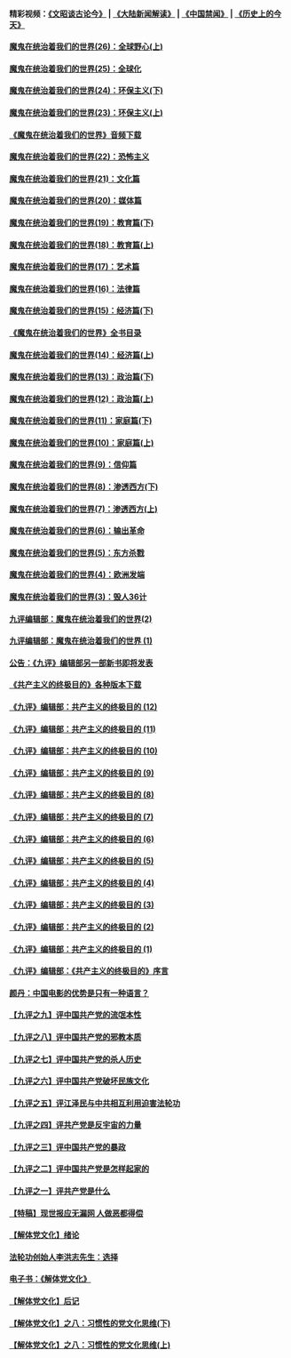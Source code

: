 #### 精彩视频：[《文昭谈古论今》](https://github.com/gfw-breaker/wenzhao/blob/master/README.md?t=12100931) | [《大陆新闻解读》](https://github.com/gfw-breaker/ntdtv-comedy/blob/master/README.md?t=12100931) | [《中国禁闻》](https://github.com/gfw-breaker/ntdtv-news/blob/master/README.md?t=12100931) | [《历史上的今天》](https://github.com/gfw-breaker/today-in-history/blob/master/README.md?t=12100931) 

#### [魔鬼在统治着我们的世界(26)：全球野心(上)](../pages/nsc422/n10900318.md?t=12100931) 

#### [魔鬼在统治着我们的世界(25)：全球化](../pages/nsc422/n10788205.md?t=12100931) 

#### [魔鬼在统治着我们的世界(24)：环保主义(下)](../pages/nsc422/n10695307.md?t=12100931) 

#### [魔鬼在统治着我们的世界(23)：环保主义(上)](../pages/nsc422/n10688613.md?t=12100931) 

#### [《魔鬼在统治着我们的世界》音频下载](../pages/nsc422/n10635553.md?t=12100931) 

#### [魔鬼在统治着我们的世界(22)：恐怖主义](../pages/nsc422/n10614727.md?t=12100931) 

#### [魔鬼在统治着我们的世界(21)：文化篇](../pages/nsc422/n10597706.md?t=12100931) 

#### [魔鬼在统治着我们的世界(20)：媒体篇](../pages/nsc422/n10586579.md?t=12100931) 

#### [魔鬼在统治着我们的世界(19)：教育篇(下)](../pages/nsc422/n10564808.md?t=12100931) 

#### [魔鬼在统治着我们的世界(18)：教育篇(上)](../pages/nsc422/n10526970.md?t=12100931) 

#### [魔鬼在统治着我们的世界(17)：艺术篇](../pages/nsc422/n10499093.md?t=12100931) 

#### [魔鬼在统治着我们的世界(16)：法律篇](../pages/nsc422/n10485969.md?t=12100931) 

#### [魔鬼在统治着我们的世界(15)：经济篇(下)](../pages/nsc422/n10469975.md?t=12100931) 

#### [《魔鬼在统治着我们的世界》全书目录](../pages/nsc422/n10464261.md?t=12100931) 

#### [魔鬼在统治着我们的世界(14)：经济篇(上)](../pages/nsc422/n10457370.md?t=12100931) 

#### [魔鬼在统治着我们的世界(13)：政治篇(下)](../pages/nsc422/n10448270.md?t=12100931) 

#### [魔鬼在统治着我们的世界(12)：政治篇(上)](../pages/nsc422/n10444576.md?t=12100931) 

#### [魔鬼在统治着我们的世界(11)：家庭篇(下)](../pages/nsc422/n10440961.md?t=12100931) 

#### [魔鬼在统治着我们的世界(10)：家庭篇(上)](../pages/nsc422/n10435448.md?t=12100931) 

#### [魔鬼在统治着我们的世界(9)：信仰篇](../pages/nsc422/n10432159.md?t=12100931) 

#### [魔鬼在统治着我们的世界(8)：渗透西方(下)](../pages/nsc422/n10429603.md?t=12100931) 

#### [魔鬼在统治着我们的世界(7)：渗透西方(上)](../pages/nsc422/n10426013.md?t=12100931) 

#### [魔鬼在统治着我们的世界(6)：输出革命](../pages/nsc422/n10421536.md?t=12100931) 

#### [魔鬼在统治着我们的世界(5)：东方杀戮](../pages/nsc422/n10417707.md?t=12100931) 

#### [魔鬼在统治着我们的世界(4)：欧洲发端](../pages/nsc422/n10414890.md?t=12100931) 

#### [魔鬼在统治着我们的世界(3)：毁人36计](../pages/nsc422/n10411583.md?t=12100931) 

#### [九评编辑部：魔鬼在统治着我们的世界(2)](../pages/nsc422/n10410036.md?t=12100931) 

#### [九评编辑部：魔鬼在统治着我们的世界 (1)](../pages/nsc422/n10406825.md?t=12100931) 

#### [公告：《九评》编辑部另一部新书即将发表](../pages/nsc422/n10405104.md?t=12100931) 

#### [《共产主义的终极目的》各种版本下载](../pages/nsc422/n10022138.md?t=12100931) 

#### [《九评》编辑部：共产主义的终极目的 (12)](../pages/nsc422/n9933272.md?t=12100931) 

#### [《九评》编辑部：共产主义的终极目的 (11)](../pages/nsc422/n9924973.md?t=12100931) 

#### [《九评》编辑部：共产主义的终极目的 (10)](../pages/nsc422/n9920883.md?t=12100931) 

#### [《九评》编辑部：共产主义的终极目的 (9)](../pages/nsc422/n9916363.md?t=12100931) 

#### [《九评》编辑部：共产主义的终极目的 (8)](../pages/nsc422/n9912488.md?t=12100931) 

#### [《九评》编辑部：共产主义的终极目的 (7)](../pages/nsc422/n9901176.md?t=12100931) 

#### [《九评》编辑部：共产主义的终极目的 (6)](../pages/nsc422/n9899359.md?t=12100931) 

#### [《九评》编辑部：共产主义的终极目的 (5)](../pages/nsc422/n9893174.md?t=12100931) 

#### [《九评》编辑部：共产主义的终极目的 (4)](../pages/nsc422/n9891246.md?t=12100931) 

#### [《九评》编辑部：共产主义的终极目的 (3)](../pages/nsc422/n9879879.md?t=12100931) 

#### [《九评》编辑部：共产主义的终极目的 (2)](../pages/nsc422/n9876205.md?t=12100931) 

#### [《九评》编辑部：共产主义的终极目的 (1)](../pages/nsc422/n9865857.md?t=12100931) 

#### [《九评》编辑部：《共产主义的终极目的》序言](../pages/nsc422/n9862666.md?t=12100931) 

#### [颜丹：中国电影的优势是只有一种语言？](../pages/nsc422/n9583062.md?t=12100931) 

#### [【九评之九】评中国共产党的流氓本性](../pages/nsc422/n737542.md?t=12100931) 

#### [【九评之八】评中国共产党的邪教本质](../pages/nsc422/n735942.md?t=12100931) 

#### [【九评之七】评中国共产党的杀人历史](../pages/nsc422/n733806.md?t=12100931) 

#### [【九评之六】评中国共产党破坏民族文化](../pages/nsc422/n731667.md?t=12100931) 

#### [【九评之五】评江泽民与中共相互利用迫害法轮功](../pages/nsc422/n730058.md?t=12100931) 

#### [【九评之四】评共产党是反宇宙的力量](../pages/nsc422/n727814.md?t=12100931) 

#### [【九评之三】评中国共产党的暴政](../pages/nsc422/n725597.md?t=12100931) 

#### [【九评之二】评中国共产党是怎样起家的](../pages/nsc422/n723946.md?t=12100931) 

#### [【九评之一】评共产党是什么](../pages/nsc422/n722529.md?t=12100931) 

#### [【特稿】现世报应无漏网 人做恶都得偿](../pages/nsc422/n4215167.md?t=12100931) 

#### [【解体党文化】绪论](../pages/nsc422/n1449356.md?t=12100931) 

#### [法轮功创始人李洪志先生：选择](../pages/nsc422/n3580738.md?t=12100931) 

#### [电子书：《解体党文化》](../pages/nsc422/n1573484.md?t=12100931) 

#### [【解体党文化】后记](../pages/nsc422/n1531999.md?t=12100931) 

#### [【解体党文化】之八：习惯性的党文化思维(下)](../pages/nsc422/n1526477.md?t=12100931) 

#### [【解体党文化】之八：习惯性的党文化思维(上)](../pages/nsc422/n1520631.md?t=12100931) 

